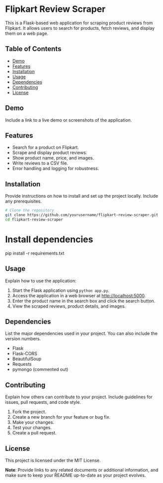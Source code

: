 # Flipkart Review Scraper

This is a Flask-based web application for scraping product reviews from Flipkart. It allows users to search for products, fetch reviews, and display them on a web page.

## Table of Contents
- [Demo](#demo)
- [Features](#features)
- [Installation](#installation)
- [Usage](#usage)
- [Dependencies](#dependencies)
- [Contributing](#contributing)
- [License](#license)

## Demo
Include a link to a live demo or screenshots of the application.

## Features
- Search for a product on Flipkart.
- Scrape and display product reviews.
- Show product name, price, and images.
- Write reviews to a CSV file.
- Error handling and logging for robustness.

## Installation
Provide instructions on how to install and set up the project locally. Include any prerequisites.

```bash
# Clone the repository
git clone https://github.com/yourusername/flipkart-review-scraper.git
cd flipkart-review-scraper
```

# Install dependencies
pip install -r requirements.txt

## Usage
Explain how to use the application:

1. Start the Flask application using `python app.py`.
2. Access the application in a web browser at [http://localhost:5000](http://localhost:5000).
3. Enter the product name in the search box and click the search button.
4. View the scraped reviews, product details, and images.

## Dependencies

List the major dependencies used in your project. You can also include the version numbers.

- Flask
- Flask-CORS
- BeautifulSoup
- Requests
- pymongo (commented out)

## Contributing

Explain how others can contribute to your project. Include guidelines for issues, pull requests, and code style.

1. Fork the project.
2. Create a new branch for your feature or bug fix.
3. Make your changes.
4. Test your changes.
5. Create a pull request.

## License

This project is licensed under the MIT License.

**Note**: Provide links to any related documents or additional information, and make sure to keep your README up-to-date as your project evolves.
